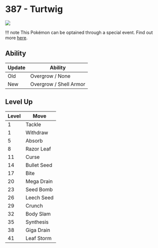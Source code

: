 # 387 - Turtwig
![][387]

!!! note
    This Pokémon can be optained through a special event. Find out more [here](../../special_events/#sinnoh-starter).

## Ability

Update | Ability
---    | ---
Old    | Overgrow / None
New    | Overgrow / Shell Armor

## Level Up

Level | Move
---   | ---
  1   | Tackle
  1   | Withdraw
  5   | Absorb
  8   | Razor Leaf
 11   | Curse
 14   | Bullet Seed
 17   | Bite
 20   | Mega Drain
 23   | Seed Bomb
 26   | Leech Seed
 29   | Crunch
 32   | Body Slam
 35   | Synthesis
 38   | Giga Drain
 41   | Leaf Storm

[387]: ../img/pokemon/387.png
